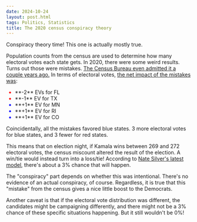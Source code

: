 ```yaml
---
date: 2024-10-24
layout: post.html
tags: Politics, Statistics
title: The 2020 census conspiracy theory
---
```


Conspiracy theory time! This one is actually mostly true.

Population counts from the census are used to determine how many electoral votes each state gets. In 2020, there were some weird results. Turns out those were mistakes. [The Census Bureau even admitted it a couple years ago.](https://www.census.gov/library/stories/2022/05/2020-census-undercount-overcount-rates-by-state.html) In terms of electoral votes, [the net impact of the mistakes was](https://www.heritage.org/election-integrity/commentary/census-errors-will-distort-elections-funding-next-decade):

<!--more-->

<style>
.census-red::marker {
    color: red;
}
.census-blue::marker {
    color: blue;
}
</style>

<ul>
<li class="census-red">**-2** EVs for FL</li>
<li class="census-red">**-1** EV for TX</li>
<li class="census-blue">**+1** EV for MN</li>
<li class="census-blue">**+1** EV for RI</li>
<li class="census-blue">**+1** EV for CO</li>
</ul>

Coincidentally, all the mistakes favored blue states. 3 more electoral votes for blue states, and 3 fewer for red states.

This means that on election night, if Kamala wins between 269 and 272 electoral votes, the census miscount altered the result of the election. A win/tie would instead turn into a loss/tie! According to [Nate Silver's latest model](https://www.natesilver.net/p/nate-silver-2024-president-election-polls-model), there's about a 3% chance that will happen.

The "conspiracy" part depends on whether this was intentional. There's no evidence of an actual conspiracy, of course. Regardless, it is true that this "mistake" from the census gives a nice little boost to the Democrats.

Another caveat is that if the electoral vote distribution was different, the candidates might be campaigning differently, and there might not be a 3% chance of these specific situations happening. But it still wouldn't be 0%!
